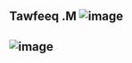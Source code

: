 ## Tawfeeq .M  ![image](https://hits.seeyoufarm.com/api/count/incr/badge.svg?url=https%3A%2F%2Fgithub.com%2Ftawfek1212%2Fhit-counter)
## ![image](https://github-profile-summary-cards.vercel.app/api/cards/profile-details?username=tawfek)
